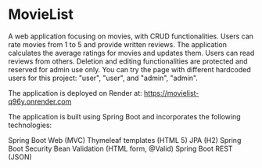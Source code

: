 # MovieList
A web application focusing on movies, with CRUD functionalities. Users can rate movies from 1 to 5 and provide written reviews. The application calculates the average ratings for movies and updates them. Users can read reviews from others. Deletion and editing functionalities are protected and reserved for admin use only. You can try the page with different hardcoded users for this project: "user", "user", and "admin", "admin". 

The application is deployed on Render at: https://movielist-q96y.onrender.com

The application is built using Spring Boot and incorporates the following technologies:

Spring Boot Web (MVC)
Thymeleaf templates (HTML 5)
JPA (H2)
Spring Boot Security
Bean Validation (HTML form, @Valid)
Spring Boot REST (JSON)
